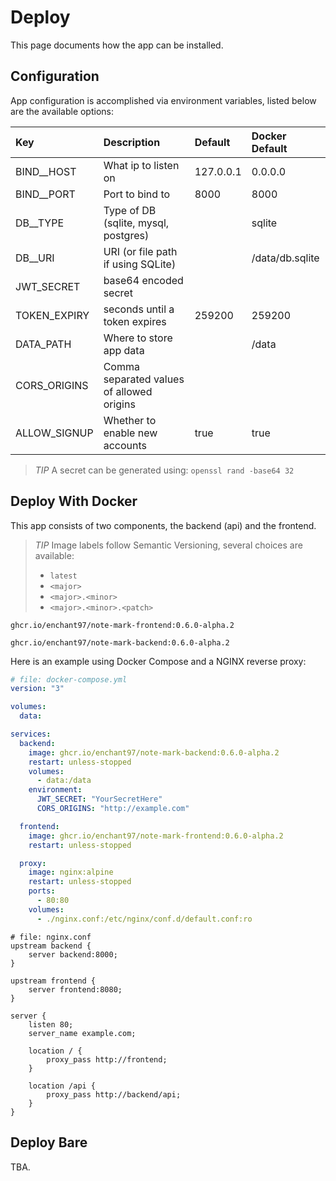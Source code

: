 # Deploy
This page documents how the app can be installed.

## Configuration
App configuration is accomplished via environment variables, listed below are the available options:

| Key          | Description                               | Default   | Docker Default  |
|:------------ |:----------------------------------------- |:----------|:--------------- |
| BIND__HOST   | What ip to listen on                      | 127.0.0.1 | 0.0.0.0         |
| BIND__PORT   | Port to bind to                           | 8000      | 8000            |
| DB__TYPE     | Type of DB (sqlite, mysql, postgres)      |           | sqlite          |
| DB__URI      | URI (or file path if using SQLite)        |           | /data/db.sqlite |
| JWT_SECRET   | base64 encoded secret                     |           |                 |
| TOKEN_EXPIRY | seconds until a token expires             | 259200    | 259200          |
| DATA_PATH    | Where to store app data                   |           | /data           |
| CORS_ORIGINS | Comma separated values of allowed origins |           |                 |
| ALLOW_SIGNUP | Whether to enable new accounts            |  true     | true            |

> *TIP* A secret can be generated using: `openssl rand -base64 32`


## Deploy With Docker
This app consists of two components, the backend (api) and the frontend.

> *TIP* Image labels follow Semantic Versioning, several choices are available:
>
> - `latest`
> - `<major>`
> - `<major>.<minor>`
> - `<major>.<minor>.<patch>`

```
ghcr.io/enchant97/note-mark-frontend:0.6.0-alpha.2
```

```
ghcr.io/enchant97/note-mark-backend:0.6.0-alpha.2
```

Here is an example using Docker Compose and a NGINX reverse proxy:

```yml
# file: docker-compose.yml
version: "3"

volumes:
  data:

services:
  backend:
    image: ghcr.io/enchant97/note-mark-backend:0.6.0-alpha.2
    restart: unless-stopped
    volumes:
      - data:/data
    environment:
      JWT_SECRET: "YourSecretHere"
      CORS_ORIGINS: "http://example.com"

  frontend:
    image: ghcr.io/enchant97/note-mark-frontend:0.6.0-alpha.2
    restart: unless-stopped

  proxy:
    image: nginx:alpine
    restart: unless-stopped
    ports:
      - 80:80
    volumes:
      - ./nginx.conf:/etc/nginx/conf.d/default.conf:ro
```

```properties
# file: nginx.conf
upstream backend {
    server backend:8000;
}

upstream frontend {
    server frontend:8080;
}

server {
    listen 80;
    server_name example.com;

    location / {
        proxy_pass http://frontend;
    }

    location /api {
        proxy_pass http://backend/api;
    }
}
```

## Deploy Bare
TBA.
